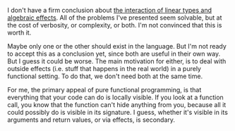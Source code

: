 I don't have a firm conclusion about
[the interaction of linear types and algebraic effects](/daily/2024-12-20). All
of the problems I've presented seem solvable, but at the cost of verbosity, or
complexity, or both. I'm not convinced that this is worth it.

Maybe only one or the other should exist in the language. But I'm not ready to
accept this as a conclusion yet, since both are useful in their own way. But I
guess it could be worse. The main motivation for either, is to deal with outside
effects (i.e. stuff that happens in the real world) in a purely functional
setting. To do that, we don't need both at the same time.

For me, the primary appeal of pure functional programming, is that everything
that your code can do is locally visible. If you look at a function call, you
know that the function can't hide anything from you, because all it could
possibly do is visible in its signature. I guess, whether it's visible in its
arguments and return values, or via effects, is secondary.
